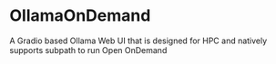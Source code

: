 # OllamaOnDemand
A Gradio based Ollama Web UI that is designed for HPC and natively supports subpath to run Open OnDemand
